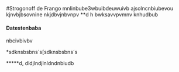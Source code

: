 #Strogonoff de Frango
mnlinbube3wbuibdeuwuivb
ajsolncnbiubevou
kjnvbjbsovnine
nkjdbvjnbvnpv
**d  h bwksavvpvmnv
knhudbub
#### Datestenbaba

nbcivbivbv

*sdknsbsbns´s[sdknsbsbns´s

*****d, dldjlndjlnldndnbiudb



 